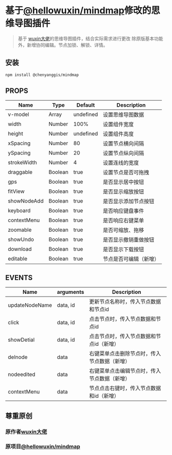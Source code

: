 # 基于[@hellowuxin/mindmap](https://github.com/hellowuxin/mindmap)修改的思维导图插件

> 基于 [wuxin大佬](https://github.com/hellowuxin)的思维导图插件，结合实际需求进行更改
> 除原版基本功能外，新增协同编辑。节点加锁、解锁、详情。

## 安装

```sh
npm install @chenyanggis/mindmap
```

## PROPS

| Name        | Type   | Default   | Description          |
| ---         | ---    | ---       | ---                  |
| v-model     | Array  | undefined | 设置思维导图数据        |
| width       | Number | 100%      | 设置组件宽度           |
| height      | Number | undefined | 设置组件高度           |
| xSpacing    | Number | 80        | 设置节点横向间隔        |
| ySpacing    | Number | 20        | 设置节点纵向间隔        |
| strokeWidth | Number | 4         | 设置连线的宽度          |
| draggable   | Boolean| true      | 设置节点是否可拖拽      |
| gps         | Boolean| true      | 是否显示居中按钮        |
| fitView     | Boolean| true      | 是否显示缩放按钮        |
| showNodeAdd | Boolean| true      | 是否显示添加节点按钮     |
| keyboard    | Boolean| true      | 是否响应键盘事件        |
| contextMenu | Boolean| true      | 是否响应右键菜单        |
| zoomable    | Boolean| true      | 是否可缩放、拖移        |
| showUndo    | Boolean| true      | 是否显示撤销重做按钮     |
| download    | Boolean| true      | 是否显示下载按钮        |
| editable    | Boolean| true      | 节点是否可编辑（新增）   |

## EVENTS

| Name           | arguments | Description                    |
| ---            | ---       | ---                            |
| updateNodeName | data, id  | 更新节点名称时，传入节点数据和节点id |
| click          | data, id  | 点击节点时，传入节点数据和节点id    |
| showDetial     | data, id  | 点击节点时，传入节点数据和节点id（新增）   |
| delnode        | data      | 右键菜单点击删除节点时，传入节点数据（新增） |
| nodeedited     | data      | 右键菜单点击编辑节点时，传入节点数据（新增） |
| contextMenu     | data      | 节点点击右键时，传入节点数据和id（新增） |

##  尊重原创
 ### 原作者[wuxin大佬](https://github.com/hellowuxin)
 ### 原项目[@hellowuxin/mindmap](https://github.com/hellowuxin/mindmap)
